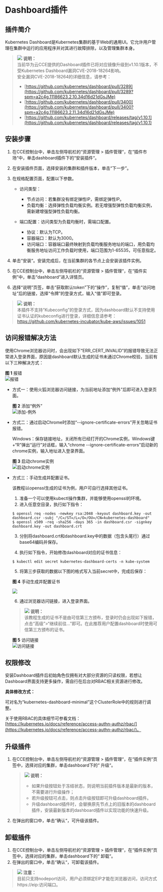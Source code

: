 # Dashboard插件<a name="cce_01_0128"></a>

## 插件简介<a name="section1418513434428"></a>

Kubernetes Dashboard是Kubernetes集群的基于Web的通用UI。它允许用户管理在集群中运行的应用程序并对其进行故障排除，以及管理集群本身。

>![](public_sys-resources/icon-note.gif) **说明：**   
>当前华为云CCE提供的Dashboard插件已将对应镜像升级到v1.10.1版本，不受Kubernetes Dashboard漏洞CVE-2018-18264影响。  
>安全漏洞CVE-2018-18264的详细信息，请参考：  
>-   [https://github.com/kubernetes/dashboard/pull/3289](https://github.com/kubernetes/dashboard/pull/3289?spm=a2c4g.11186623.2.10.34d16d21dGsJMe)  
>-   [https://github.com/kubernetes/dashboard/pull/3400](https://github.com/kubernetes/dashboard/pull/3400?spm=a2c4g.11186623.2.11.34d16d21dGsJMe)  
>-   [https://github.com/kubernetes/dashboard/releases/tag/v1.10.1](https://github.com/kubernetes/dashboard/releases/tag/v1.10.1)  

## 安装步骤<a name="section46701613154319"></a>

1.  在CCE控制台中，单击左侧导航栏的“资源管理  \>  插件管理“，在“插件市场“中，单击dashboard插件下的“安装插件“。
2.  在安装插件页面，选择安装的集群和插件版本，单击“下一步”。
3.  在规格配置页面，配置以下参数。
    -   访问类型：
        -   节点访问：若集群没有绑定弹性IP，需绑定弹性IP。
        -   负载均衡：选择弹性负载均衡实例。若无增强型弹性负载均衡实例，需新建增强型弹性负载均衡。

    -   端口配置：访问类型为负载均衡时，需端口配置。
        -   协议：默认为TCP。
        -   容器端口：默认为3000。
        -   访问端口：容器端口最终映射到负载均衡服务地址的端口，用负载均衡服务地址访问工作负载时使用，端口范围为1-65535，可任意指定。


4.  单击“安装“。安装完成后，在当前集群的各节点上会安装该插件实例。
5.  在CCE控制台中，单击左侧导航栏的“资源管理  \>  插件管理“，在“插件实例”中，单击“dashboard”进入详情页。
6.  选择“说明”页签，单击“获取默认token”下的“操作”，复制“值”，单击“访问地址”后的链接，选择“令牌”的登录方式，输入“值”即可登录。

>![](public_sys-resources/icon-note.gif) **说明：**   
>本插件不支持“Kubeconfig”的登录方式，因为dashboard默认不支持使用证书认证的kubeconfig进行登录，详细信息请参考：https://github.com/kubernetes-incubator/kube-aws/issues/1051  

## 访问报错解决方法<a name="section913875232612"></a>

使用Chrome浏览器访问时，会出现如下“ERR\_CERT\_INVALID”的报错导致无法正常进入登录界面，原因是dashboard默认生成的证书未通过Chrome校验，当前有以下三种解决方式：

**图 1**  报错<a name="fig1873703218416"></a>  
![](figures/报错.png "报错")

-   方式一：使用火狐浏览器访问链接，为当前地址添加“例外”后即可进入登录页面。

    **图 2**  添加“例外”<a name="fig013354622913"></a>  
    ![](figures/添加-例外.png "添加-例外")

-   方式二：通过启动Chrome时添加“--ignore-certificate-errors”开关忽略证书报错。

    Windows：保存链接地址，关闭所有已经打开的Chrome实例，Windows键 +“R”弹出“运行”对话框，输入“chrome --ignore-certificate-errors”启动新的chrome实例，输入地址进入登录界面。

    **图 3**  启动chrome实例<a name="fig9331181553117"></a>  
    ![](figures/启动chrome实例.png "启动chrome实例")

-   方式三：手动生成并配置证书。

    该教程以openssl生成的证书为例，用户可自行选择其他证书。

    1.  准备一个可以使用kubectl操作集群，并能够使用openssl的环境。
    2.  进入任意空目录，执行如下指令：

    ```
    $ openssl req -nodes -newkey rsa:2048 -keyout dashboard.key -out dashboard.csr -subj "/C=/ST=/L=/O=/OU=/CN=kubernetes-dashboard"
    $ openssl x509 -req -sha256 -days 365 -in dashboard.csr -signkey dashboard.key -out dashboard.crt
    ```

    3. 分别将dashboard.crt和dashboard.key中的数据（包含头尾行）通过base64编码并保存。

    4. 执行如下指令，开始修改dashboard对应的证书信息：

    ```
    $ kubectl edit secret kubernetes-dashboard-certs -n kube-system
    ```

    5. 将第三步获取的数据以下图的格式写入当前secret中，完成后保存：

    **图 4**  手动生成并配置证书<a name="fig1750175215911"></a>  
    

    ![](figures/4.png)

    6. 通过浏览器访问链接，进入登录界面。

    >![](public_sys-resources/icon-note.gif) **说明：**   
    >该教程生成的证书不是由可信第三方颁布，登录时仍会出现如下报错，点击“高级”\>“继续前往...”即可。在此推荐用户配置dashboard时使用可信第三方颁布的证书。  

    **图 5**  访问链接<a name="fig1150214522919"></a>  
    ![](figures/访问链接.png "访问链接")


## 权限修改<a name="section10659162018415"></a>

安装Dashboard插件后初始角色仅拥有对大部分资源的只读权限，若想让Dashboard界面支持更多操作，需自行在后台对RBAC相关资源进行修改。

**具体修改方式：**

可对名为“kubernetes-dashboard-minimal”这个ClusterRole中的规则进行调整。

关于使用RBAC的具体细节可参看文档：[https://kubernetes.io/docs/reference/access-authn-authz/rbac/](https://kubernetes.io/docs/reference/access-authn-authz/rbac/)。

## 升级插件<a name="section455343310401"></a>

1.  在CCE控制台中，单击左侧导航栏的“资源管理 \> 插件管理“，在“插件实例“页签中，选择对应的集群，单击dashboard下的“ 升级“。

    >![](public_sys-resources/icon-note.gif) **说明：**   
    >-   如果升级按钮处于冻结状态，则说明当前插件版本是最新的版本，不需要进行升级操作；  
    >-   若升级按钮可点击，则点击升级按钮即可升级dashboard插件。  
    >-   升级dashboard插件时，会替换原先节点上的旧版本的dashboard插件，安装最新版本的dashboard插件以实现功能的快速升级。  

2.  在弹出的窗口中，单击“确认“，可升级该插件。

## 卸载插件<a name="section20765191931911"></a>

1.  在CCE控制台中，单击左侧导航栏的“资源管理 \> 插件管理“，在“插件实例“页签中，选择对应的集群，单击dashboard下的“ 卸载“。
2.  在弹出的窗口中，单击“确认“，可卸载该插件。

>![](public_sys-resources/icon-notice.gif) **注意：**   
>目前只支持nodeport访问，用户必须绑定EIP才能在浏览器访问，访问方式https://eip:访问端口。  

